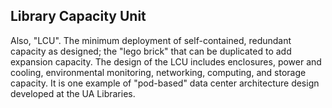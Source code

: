## Library Capacity Unit
Also, "LCU". The minimum deployment of self-contained, redundant capacity as designed;
the "lego brick" that can be duplicated to add expansion capacity.  The design of the LCU
includes enclosures, power and cooling, environmental monitoring, networking, computing,
and storage capacity.  It is one example of "pod-based" data center architecture
design developed at the UA Libraries.
